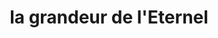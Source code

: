 ---
title: "la grandeur de l'Eternel"
url: /route-nationale-no1-boulevard-jn-jacques/la-grandeur-de-leternel/
shop: bebidas
---